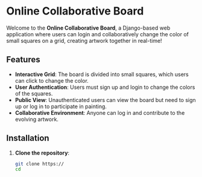 # Online Collaborative Board

Welcome to the **Online Collaborative Board**, a Django-based web application where users can login and collaboratively change the color of small squares on a grid, creating artwork together in real-time!

## Features

- **Interactive Grid**: The board is divided into small squares, which users can click to change the color.
- **User Authentication**: Users must sign up and login to change the colors of the squares.
- **Public View**: Unauthenticated users can view the board but need to sign up or log in to participate in painting.
- **Collaborative Environment**: Anyone can log in and contribute to the evolving artwork.

## Installation

1. **Clone the repository**:

   ```bash
   git clone https://
   cd 
   ```

